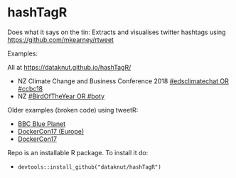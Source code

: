 # hashTagR
Does what it says on the tin: Extracts and visualises twitter hashtags using https://github.com/mkearney/rtweet

Examples:

All at https://dataknut.github.io/hashTagR/

 * NZ Climate Change and Business Conference 2018 [#edsclimatechat OR #ccbc18](https://dataknut.github.io/hashTagR/ccbc2018.html)
 * NZ [#BirdOfTheYear OR #boty](https://dataknut.github.io/hashTagR/boty2018.html)
 
 Older examples (broken code) using tweetR:
 
  * [BBC Blue Planet](https://dataknut.github.io/tweetR/tweetRBluePlanet2_2017.html) 
  * [DockerCon17 (Europe)](dataknut.github.io/tweetR/tweetDockerConEU_2017.html)
  * [DockerCon17](https://dataknut.github.io/tweetR/tweetDockerCon.html)

Repo is an installable R package. To install it do:

 * `devtools::install_github("dataknut/hashTagR")`
